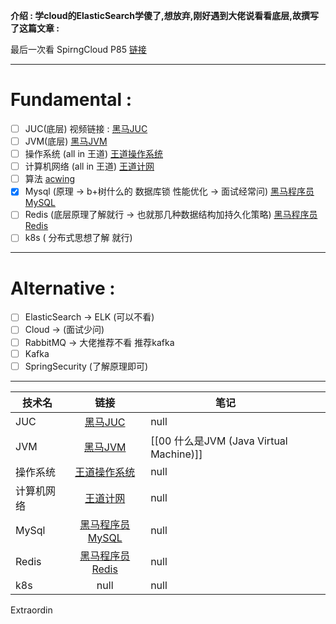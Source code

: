 
**介绍 : 学cloud的ElasticSearch学傻了,想放弃,刚好遇到大佬说看看底层,故撰写了这篇文章 :**

最后一次看 SpirngCloud  P85 
[链接 ](https://www.bilibili.com/video/BV1LQ4y127n4?p=85&vd_source=401b6f9fa97bd742c33c9daf90f6259b)




---
# **Fundamental** :   
* [ ] JUC(底层) 视频链接 :  [黑马JUC](https://www.bilibili.com/video/BV16J411h7Rd/?spm_id_from=333.337.search-card.all.click) 
* [ ] JVM(底层) [黑马JVM](https://www.bilibili.com/video/BV1yE411Z7AP/?spm_id_from=333.337.search-card.all.click&vd_source=9d12de043564864c043c95536122f255) 
* [ ] 操作系统 (all in 王道) [王道操作系统](https://www.bilibili.com/video/BV1YE411D7nH/?spm_id_from=333.337.search-card.all.click) 
* [ ] 计算机网络 (all in 王道)  [王道计网](https://www.bilibili.com/video/BV19E411D78Q/?spm_id_from=333.337.search-card.all.click&vd_source=401b6f9fa97bd742c33c9daf90f6259b) 
* [ ] 算法            [acwing](https://www.acwing.com)
* [x] Mysql (原理  -> b+树什么的 数据库锁 性能优化 -> 面试经常问) [黑马程序员 MySQL](https://www.bilibili.com/video/BV1Kr4y1i7ru/?vd_source=401b6f9fa97bd742c33c9daf90f6259b)
* [ ] Redis (底层原理了解就行 -> 也就那几种数据结构加持久化策略) [黑马程序员Redis](https://www.bilibili.com/video/BV1cr4y1671t/?spm_id_from=333.337.search-card.all.click&vd_source=401b6f9fa97bd742c33c9daf90f6259b) 
* [ ] k8s ( 分布式思想了解 就行)

---
# **Alternative** :
* [ ] ElasticSearch   -> ELK (可以不看)
* [ ] Cloud              -> (面试少问)
* [ ] RabbitMQ       -> 大佬推荐不看 推荐kafka
* [ ] Kafka
* [ ] SpringSecurity  (了解原理即可)

---

| 技术名     |                                                                         链接                                                                         | 笔记                                    |     |     |
| ---------- |:----------------------------------------------------------------------------------------------------------------------------------------------------:| --------------------------------------- | --- | --- |
| JUC        |                          [黑马JUC](https://www.bilibili.com/video/BV16J411h7Rd/?spm_id_from=333.337.search-card.all.click)                           | null                                    |     |     |
| JVM        |     [黑马JVM](https://www.bilibili.com/video/BV1yE411Z7AP/?spm_id_from=333.337.search-card.all.click&vd_source=9d12de043564864c043c95536122f255)     | [[00 什么是JVM (Java Virtual Machine)]] |     |     |
| 操作系统   |                        [王道操作系统](https://www.bilibili.com/video/BV1YE411D7nH/?spm_id_from=333.337.search-card.all.click)                        | null                                    |     |     |
| 计算机网络 |    [王道计网](https://www.bilibili.com/video/BV19E411D78Q/?spm_id_from=333.337.search-card.all.click&vd_source=401b6f9fa97bd742c33c9daf90f6259b)     | null                                    |     |     |
| MySql      |                     [黑马程序员 MySQL](https://www.bilibili.com/video/BV1Kr4y1i7ru/?vd_source=401b6f9fa97bd742c33c9daf90f6259b)                      | null                                    |     |     |
| Redis      | [黑马程序员Redis](https://www.bilibili.com/video/BV1cr4y1671t/?spm_id_from=333.337.search-card.all.click&vd_source=401b6f9fa97bd742c33c9daf90f6259b) | null                                    |     |     |
| k8s        |                                                                         null                                                                         | null                                    |     |     |

Extraordin